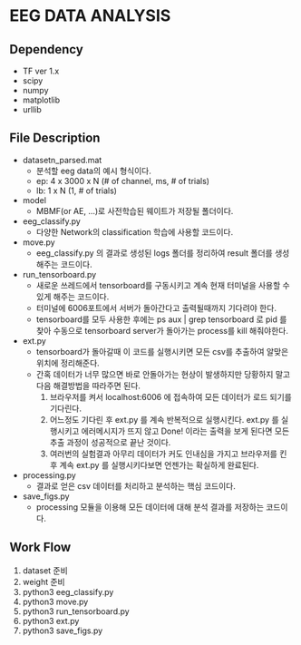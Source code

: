 # EEG DATA ANALYSIS

## Dependency
- TF ver 1.x
- scipy
- numpy
- matplotlib
- urllib

## File Description
- datasetn_parsed.mat
    - 분석할 eeg data의 예시 형식이다.
    - ep: 4 x 3000 x N (# of channel, ms, # of trials)
    - lb: 1 x N (1, # of trials)
- model
    - MBMF(or AE, ...)로 사전학습된 웨이트가 저장될 폴더이다.
- eeg_classify.py
    - 다양한 Network의 classification 학습에 사용할 코드이다.
- move.py
    - eeg_classify.py 의 결과로 생성된 logs 폴더를 정리하여 result 폴더를 생성해주는 코드이다.
- run_tensorboard.py
    - 새로운 쓰레드에서 tensorboard를 구동시키고 계속 현재 터미널을 사용할 수 있게 해주는 코드이다.
    - 터미널에 6006포트에서 서버가 돌아간다고 출력될때까지 기다려야 한다.
    - tensorboard를 모두 사용한 후에는 ps aux | grep tensorboard 로 pid 를 찾아 수동으로 tensorboard server가 돌아가는 process를 kill 해줘야한다.
- ext.py
    - tensorboard가 돌아갈때 이 코드를 실행시키면 모든 csv를 추출하여 알맞은 위치에 정리해준다.
    - 간혹 데이터가 너무 많으면 바로 안돌아가는 현상이 발생하지만 당황하지 말고 다음 해결방법을 따라주면 된다.
        1. 브라우저를 켜서 localhost:6006 에 접속하여 모든 데이터가 로드 되기를 기다린다.
        1. 어느정도 기다린 후 ext.py 를 계속 반복적으로 실행시킨다. ext.py 를 실행시키고 에러메시지가 뜨지 않고 Done! 이라는 출력을 보게 된다면 모든 추출 과정이 성공적으로 끝난 것이다.
        1. 여러번의 실험결과 아무리 데이터가 커도 인내심을 가지고 브라우저를 킨 후 계속 ext.py 를 실행시키다보면 언젠가는 확실하게 완료된다.
- processing.py
    - 결과로 얻은 csv 데이터를 처리하고 분석하는 핵심 코드이다.
- save_figs.py
    - processing 모듈을 이용해 모든 데이터에 대해 분석 결과를 저장하는 코드이다.

## Work Flow

1. dataset 준비
1. weight 준비
1. python3 eeg_classify.py
1. python3 move.py
1. python3 run_tensorboard.py
1. python3 ext.py
1. python3 save_figs.py
